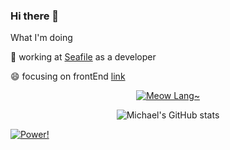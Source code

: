 <!--<img align="right" src="https://github-readme-stats.vercel.app/api?username=Michael18811380328&show_icons=true&icon_color=CE1D2D&text_color=718096&bg_color=ffffff&hide_title=true" />-->

### Hi there 👋

What I'm doing

🚀 working at [Seafile](https://www.seafile.com/home/) as a developer

😄 focusing on frontEnd [link](https://michael18811380328.github.io/frontend/site/about/)

<!--
**Michael18811380328/Michael18811380328** is a ✨ _special_ ✨ repository because its `README.md` (this file) appears on your GitHub profile.

Here are some ideas to get you started:

- 🔭 I’m currently working on ...
- 🌱 I’m currently learning ...
- 👯 I’m looking to collaborate on ...
- 🤔 I’m looking for help with ...
- 💬 Ask me about ...
- 📫 How to reach me: ...
- 😄 Pronouns: ...
- ⚡ Fun fact: ...

- :hammer: Creator of applications and frameworks
- :ram: Founder the ObjCCN
- :meat_on_bone: Meat lover

统计说明和参数配置
https://github.com/anuraghazra/github-readme-stats
https://blog.csdn.net/gobullin/article/details/120513191
-->

<div align="center">

[![Meow Lang~](https://github-readme-stats.vercel.app/api/top-langs?username=Michael18811380328&hide=html&langs_count=10)](https://github.com/Michael18811380328)
  
</div>


<div align="center">

![Michael's GitHub stats](https://github-readme-stats.vercel.app/api?username=Michael18811380328&hide=css,html&count_private=true)
  
</div>

[![Power!](https://img.shields.io/badge/Powered%20by-%20anuraghazra%20%2F%20github--readme--stats%20-ff69b4)](https://github.com/anuraghazra/github-readme-stats)
